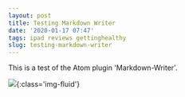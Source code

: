 ```yaml
---
layout: post
title: Testing Markdown Writer
date: '2020-01-17 07:47'
tags: ipad reviews gettinghealthy
slug: testing-markdown-writer
---
```


This is a test of the Atom plugin 'Markdown-Writer'.

![](../TEST.png){:class='img-fluid'}
